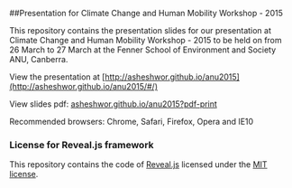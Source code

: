 ##Presentation for Climate Change and Human Mobility Workshop - 2015

This repository contains the presentation slides for our presentation at Climate Change and Human Mobility Workshop - 2015 to be held on from 26 March to 27 March at the Fenner School of Environment and Society ANU, Canberra.

View the presentation at [http://asheshwor.github.io/anu2015](http://asheshwor.github.io/anu2015/#/)

View slides pdf: [asheshwor.github.io/anu2015?pdf-print](http://asheshwor.github.io/anu2015?pdf-print )

Recommended browsers: Chrome, Safari, Firefox, Opera and IE10

### License for Reveal.js framework

This repository contains the code of [Reveal.js](https://github.com/hakimel/reveal.js) licensed under the [MIT license](https://github.com/asheshwor/anu/blob/master/LICENSE).
